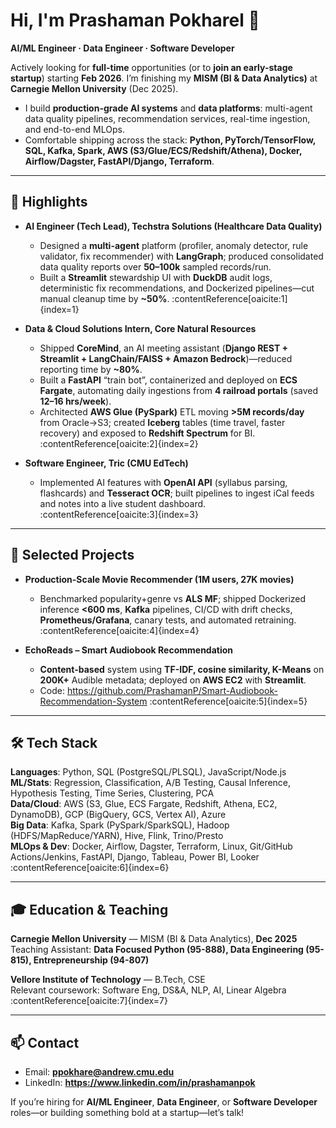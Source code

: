 # Hi, I'm Prashaman Pokharel 👋

**AI/ML Engineer · Data Engineer · Software Developer**

Actively looking for **full-time** opportunities (or to **join an early-stage startup**) starting **Feb 2026**. I’m finishing my **MISM (BI & Data Analytics)** at **Carnegie Mellon University** (Dec 2025).

- I build **production-grade AI systems** and **data platforms**: multi-agent data quality pipelines, recommendation services, real-time ingestion, and end-to-end MLOps.
- Comfortable shipping across the stack: **Python, PyTorch/TensorFlow, SQL, Kafka, Spark, AWS (S3/Glue/ECS/Redshift/Athena), Docker, Airflow/Dagster, FastAPI/Django, Terraform**.

---

## 🚀 Highlights

- **AI Engineer (Tech Lead), Techstra Solutions (Healthcare Data Quality)**
  - Designed a **multi-agent** platform (profiler, anomaly detector, rule validator, fix recommender) with **LangGraph**; produced consolidated data quality reports over **50–100k** sampled records/run.
  - Built a **Streamlit** stewardship UI with **DuckDB** audit logs, deterministic fix recommendations, and Dockerized pipelines—cut manual cleanup time by **~50%**. :contentReference[oaicite:1]{index=1}

- **Data & Cloud Solutions Intern, Core Natural Resources**
  - Shipped **CoreMind**, an AI meeting assistant (**Django REST + Streamlit + LangChain/FAISS + Amazon Bedrock**)—reduced reporting time by **~80%**.
  - Built a **FastAPI** “train bot”, containerized and deployed on **ECS Fargate**, automating daily ingestions from **4 railroad portals** (saved **12–16 hrs/week**).
  - Architected **AWS Glue (PySpark)** ETL moving **>5M records/day** from Oracle→S3; created **Iceberg** tables (time travel, faster recovery) and exposed to **Redshift Spectrum** for BI. :contentReference[oaicite:2]{index=2}

- **Software Engineer, Tric (CMU EdTech)**
  - Implemented AI features with **OpenAI API** (syllabus parsing, flashcards) and **Tesseract OCR**; built pipelines to ingest iCal feeds and notes into a live student dashboard. :contentReference[oaicite:3]{index=3}

---

## 🧠 Selected Projects

- **Production-Scale Movie Recommender (1M users, 27K movies)**
  - Benchmarked popularity+genre vs **ALS MF**; shipped Dockerized inference **<600 ms**, **Kafka** pipelines, CI/CD with drift checks, **Prometheus/Grafana**, canary tests, and automated retraining. :contentReference[oaicite:4]{index=4}

- **EchoReads – Smart Audiobook Recommendation**
  - **Content-based** system using **TF-IDF, cosine similarity, K-Means** on **200K+** Audible metadata; deployed on **AWS EC2** with **Streamlit**.  
  - Code: https://github.com/PrashamanP/Smart-Audiobook-Recommendation-System :contentReference[oaicite:5]{index=5}

---

## 🛠️ Tech Stack

**Languages**: Python, SQL (PostgreSQL/PLSQL), JavaScript/Node.js  
**ML/Stats**: Regression, Classification, A/B Testing, Causal Inference, Hypothesis Testing, Time Series, Clustering, PCA  
**Data/Cloud**: AWS (S3, Glue, ECS Fargate, Redshift, Athena, EC2, DynamoDB), GCP (BigQuery, GCS, Vertex AI), Azure  
**Big Data**: Kafka, Spark (PySpark/SparkSQL), Hadoop (HDFS/MapReduce/YARN), Hive, Flink, Trino/Presto  
**MLOps & Dev**: Docker, Airflow, Dagster, Terraform, Linux, Git/GitHub Actions/Jenkins, FastAPI, Django, Tableau, Power BI, Looker :contentReference[oaicite:6]{index=6}

---

## 🎓 Education & Teaching

**Carnegie Mellon University** — MISM (BI & Data Analytics), **Dec 2025**  
Teaching Assistant: **Data Focused Python (95-888), Data Engineering (95-815), Entrepreneurship (94-807)**

**Vellore Institute of Technology** — B.Tech, CSE  
Relevant coursework: Software Eng, DS&A, NLP, AI, Linear Algebra :contentReference[oaicite:7]{index=7}

---

## 📫 Contact

- Email: **ppokhare@andrew.cmu.edu**  
- LinkedIn: **https://www.linkedin.com/in/prashamanpok**  

If you’re hiring for **AI/ML Engineer**, **Data Engineer**, or **Software Developer** roles—or building something bold at a startup—let’s talk!
